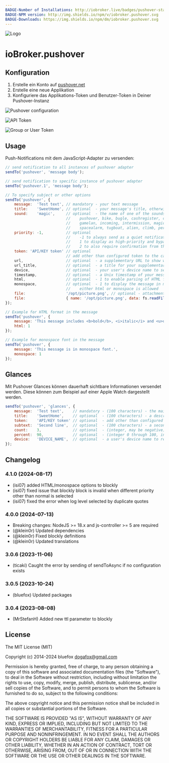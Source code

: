 ```yaml
---
BADGE-Number of Installations: http://iobroker.live/badges/pushover-stable.svg
BADGE-NPM version: http://img.shields.io/npm/v/iobroker.pushover.svg
BADGE-Downloads: https://img.shields.io/npm/dm/iobroker.pushover.svg
---
```

![Logo](../../admin/pushover.png)

# ioBroker.pushover

## Konfiguration

1. Erstelle ein Konto auf [pushover.net](https://pushover.net/)
2. Erstelle eine neue Applikation
3. Konfiguriere das Applikations-Token und Benutzer-Token in Deiner Pushover-Instanz

![Pushover configuration](./img/pushover-applications.png)

![API Token](./img/pushover-appkey.png)

![Group or User Token](./img/pushover-userkey.png)

## Usage

Push-Notifications mit dem JavaScript-Adapter zu versenden:

```javascript
// send notification to all instances of pushover adapter
sendTo('pushover', 'message body');

// send notification to specific instance of pushover adapter
sendTo('pushover.1', 'message body');

// To specify subject or other options
sendTo('pushover', {
    message:  'Test text', // mandatory - your text message
    title:    'SweetHome', // optional  - your message's title, otherwise your app's name is used
    sound:    'magic',     // optional  - the name of one of the sounds supported by device clients to override the user's default sound choice
                           //    pushover, bike, bugle, cashregister, classical, cosmic, falling,
                           //    gamelan, incoming, intermission, magic, mechanical, pianobar, siren,
                           //    spacealarm, tugboat, alien, climb, persistent, echo, updown, none
    priority: -1,          // optional
                           //    -1 to always send as a quiet notification,
                           //    1 to display as high-priority and bypass the user's quiet hours, or
                           //    2 to also require confirmation from the user
    token: 'API/KEY token' // optional
                           // add other than configured token to the call  
    url,                   // optional  - a supplementary URL to show with your message
    url_title,             // optional  - a title for your supplementary URL, otherwise just the URL is shown
    device,                // optional  - your user's device name to send the message directly to that device, rather than all of the user's devices
    timestamp,             // optional  - a Unix timestamp of your message's date and time to display to the user, rather than the time your message is received by our API
    html,                  // optional  - 1 to enable parsing of HTML formatting for bold, italic, underlined and font color
    monospace,             // optional  - 1 to display the message in monospace font
                           //    either html or monospace is allowed
    file:                  '/opt/picture.png', // optional - attachment 
    file:                  { name: '/opt/picture.png', data: fs.readFileSync('/opt/picture.png') }, // optional - attachment 
});

// Example for HTML format in the message
sendTo('pushover', {
    message: 'This message includes <b>bold</b>, <i>italic</i> and <u>underlined</u> text <font color=green>in</font> <font color=#ffa500>different</font> <font color=red>colors</font>.',
    html: 1
});

// Example for monospace font in the message
sendTo('pushover', {
    message: 'This message is in monospace font.',
    monospace: 1
});
```

## Glances

Mit Pushover Glances können dauerhaft sichtbare Informationen versendet werden. Diese können zum Beispiel auf einer Apple Watch dargestellt werden.

```javascript
sendTo('pushover', 'glances', {
    message:  'Test text',    // mandatory - (100 characters) - the main line of data, used on most screens
    title:    'SweetHome',    // optional  - (100 characters) - a description of the data being shown, such as "Widgets Sold"
    token:    'API/KEY token' // optional  - add other than configured token to the call  
    subtext:  'Second line',  // optional  - (100 characters) - a second line of data
    count:    3,              // optional  - (integer, may be negative) - shown on smaller screens; useful for simple counts
    percent:  90,             // optional  - (integer 0 through 100, inclusive) - shown on some screens as a progress bar/circle
    device:   'DEVICE_NAME',  // optional  - a user's device name to restrict messages to the widget on that device, otherwise leave blank to send messages to all available widgets of that user
});
```

## Changelog

<!--
	Placeholder for the next version (at the beginning of the line):
	### **WORK IN PROGRESS**
-->
### 4.1.0 (2024-08-17)
* (isi07) added HTML/monospace options to blockly
* (isi07) fixed issue that blockly block is invalid when different priority other than normal is selected
* (isi07) fixed the error when log level selected by duplicate quotes

### 4.0.0 (2024-07-13)
* Breaking changes: NodeJS >= 18.x and js-controller >= 5 are required
* (@klein0r) Updated dependencies
* (@klein0r) Fixed blockly definitions
* (@klein0r) Updated translations

### 3.0.6 (2023-11-06)
* (ticaki) Caught the error by sending of sendToAsync if no configuration exists

### 3.0.5 (2023-10-24)
* (bluefox) Updated packages

### 3.0.4 (2023-08-08)
* (MrStefanH) Added new ttl parameter to blockly

## License

The MIT License (MIT)

Copyright (c) 2014-2024 bluefox <dogafox@gmail.com>

Permission is hereby granted, free of charge, to any person obtaining a copy
of this software and associated documentation files (the "Software"), to deal
in the Software without restriction, including without limitation the rights
to use, copy, modify, merge, publish, distribute, sublicense, and/or sell
copies of the Software, and to permit persons to whom the Software is
furnished to do so, subject to the following conditions:

The above copyright notice and this permission notice shall be included in
all copies or substantial portions of the Software.

THE SOFTWARE IS PROVIDED "AS IS", WITHOUT WARRANTY OF ANY KIND, EXPRESS OR
IMPLIED, INCLUDING BUT NOT LIMITED TO THE WARRANTIES OF MERCHANTABILITY,
FITNESS FOR A PARTICULAR PURPOSE AND NONINFRINGEMENT. IN NO EVENT SHALL THE
AUTHORS OR COPYRIGHT HOLDERS BE LIABLE FOR ANY CLAIM, DAMAGES OR OTHER
LIABILITY, WHETHER IN AN ACTION OF CONTRACT, TORT OR OTHERWISE, ARISING FROM,
OUT OF OR IN CONNECTION WITH THE SOFTWARE OR THE USE OR OTHER DEALINGS IN
THE SOFTWARE.